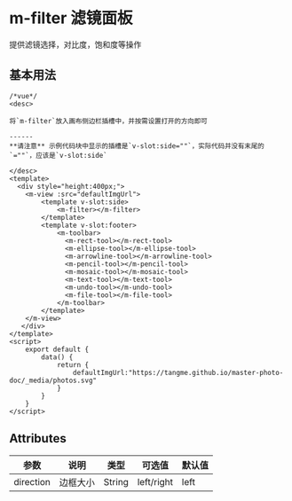 # m-filter 滤镜面板

提供滤镜选择，对比度，饱和度等操作

## 基本用法

```vue
/*vue*/
<desc>

将`m-filter`放入画布侧边栏插槽中，并按需设置打开的方向即可

------
**请注意** 示例代码块中显示的插槽是`v-slot:side=""`，实际代码并没有末尾的`=""`，应该是`v-slot:side`

</desc>
<template>
  <div style="height:400px;">
	<m-view :src="defaultImgUrl">
    	<template v-slot:side>
         	<m-filter></m-filter>
    	</template>
      	<template v-slot:footer>
        	<m-toolbar>
              <m-rect-tool></m-rect-tool>
              <m-ellipse-tool></m-ellipse-tool>
              <m-arrowline-tool></m-arrowline-tool>
              <m-pencil-tool></m-pencil-tool>
              <m-mosaic-tool></m-mosaic-tool>
              <m-text-tool></m-text-tool>
              <m-undo-tool></m-undo-tool>
              <m-file-tool></m-file-tool>
      		</m-toolbar>
      	</template>
    </m-view>
   </div>
</template>
<script>
	export default {
		data() {
			return {
				defaultImgUrl:"https://tangme.github.io/master-photo-doc/_media/photos.svg"
			}
		}
	}
</script>
```

## Attributes

| 参数      | 说明     | 类型   | 可选值     | 默认值 |
| --------- | -------- | ------ | ---------- | ------ |
| direction | 边框大小 | String | left/right | left   |